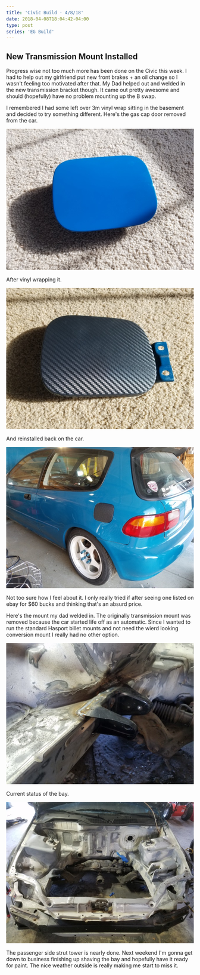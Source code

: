 ```yaml
---
title: 'Civic Build - 4/8/18'
date: 2018-04-08T18:04:42-04:00
type: post
series: 'EG Build'
---
```


## New Transmission Mount Installed

Progress wise not too much more has been done on the Civic this week. I had to help out my girlfriend put new front brakes + an oil change so I wasn't feeling too motivated after that. My Dad helped out and welded in the new transmission bracket though. It came out pretty awesome and should (hopefully) have no problem mounting up the B swap.

I remembered I had some left over 3m vinyl wrap sitting in the basement and decided to try something different. Here's the gas cap door removed from the car.

![](images/1.jpg)

After vinyl wrapping it.

![](images/2.jpg)

And reinstalled back on the car.

![](images/3.jpg)

Not too sure how I feel about it. I only really tried if after seeing one listed on ebay for \$60 bucks and thinking that's an absurd price.

Here's the mount my dad welded in. The originally transmission mount was removed because the car started life off as an automatic. Since I wanted to run the standard Hasport billet mounts and not need the wierd looking conversion mount I really had no other option.

![](images/4.jpg)

Current status of the bay.

![](images/5.jpg)

The passenger side strut tower is nearly done. Next weekend I'm gonna get down to business finishing up shaving the bay and hopefully have it ready for paint. The nice weather outside is really making me start to miss it.
